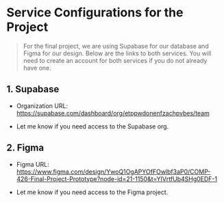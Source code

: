 # Service Configurations for the Project

> For the final project, we are using Supabase for our database and Figma for our design. Below are the links to both services. You will need to create an account for both services if you do not already have one.

## 1. Supabase

- Organization URL: https://supabase.com/dashboard/org/etppwdonenfzachpvbes/team

- Let me know if you need access to the Supabase org.

## 2. Figma

- Figma URL: https://www.figma.com/design/YwoQ1OgAPYOfFOwlbf3aP0/COMP-426-Final-Project-Prototype?node-id=21-1150&t=YIVrtfUb4SHg0EDF-1

- Let me know if you need access to the Figma project.
